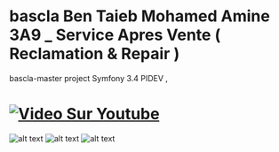 # bascla Ben Taieb Mohamed Amine 3A9 _ Service Apres Vente ( Reclamation & Repair )

bascla-master project Symfony 3.4 PIDEV ,  


# [![Video Sur Youtube](https://i9.ytimg.com/vi/Jb3sVXBKV0A/mq1.jpg)](https://www.youtube.com/watch?v=Jb3sVXBKV0A&t=165s)



![alt text](https://i.imgur.com/6g3aM7K.png)
![alt text](https://i.imgur.com/wxJbwja.png)
![alt text](https://i.imgur.com/J88fqxf.png)
